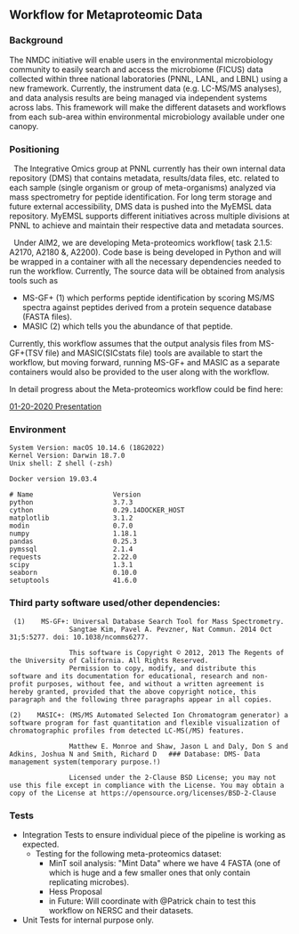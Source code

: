  
## Workflow for Metaproteomic Data  

### Background    
The NMDC initiative will enable users in the environmental microbiology community to easily search and access the microbiome (FICUS) data collected within three national laboratories (PNNL, LANL, and LBNL) using a new framework. Currently, the instrument data (e.g. LC-MS/MS analyses), and data analysis results are being managed via independent systems across labs. This framework will make the different datasets and workflows from each sub-area within environmental microbiology available under one canopy.

### Positioning

  The Integrative Omics group at PNNL currently has their own internal data repository (DMS) that contains metadata, results/data files, etc. related to each sample (single organism or group of meta-organisms) analyzed via mass spectrometry for peptide identification. For long term storage and future external accessibility, DMS data is pushed into the MyEMSL data repository. MyEMSL supports different initiatives across multiple divisions at PNNL to achieve and maintain their respective data and metadata sources.

  Under AIM2, we are developing Meta-proteomics workflow( task 2.1.5: A2170, A2180 &, A2200). Code base is being developed in Python and will be wrapped in a container with all the necessary dependencies needed to run the workflow. Currently, The source data will be obtained from analysis tools such as

- MS-GF+ (1) which performs peptide identification by scoring MS/MS spectra against peptides derived from a protein sequence database (FASTA files). 
- MASIC (2) which tells you the abundance of that peptide. 

Currently, this workflow assumes that the output analysis files from MS-GF+(TSV file) and MASIC(SICstats file) tools are available to start the workflow, but moving forward, running MS-GF+ and MASIC as a separate containers would also be provided to the user along with the workflow. 

In detail progress about the Meta-proteomics workflow could be find here:

[01-20-2020 Presentation](https://drive.google.com/file/d/1qe_PRP2LgwaGuXCBQI2OrOgDIaXt3ZjP/view?usp=sharing) 

### Environment
    System Version: macOS 10.14.6 (18G2022)
    Kernel Version: Darwin 18.7.0
    Unix shell: Z shell (-zsh)
    
    Docker version 19.03.4
    
    # Name                    Version 
    python                    3.7.3
    cython                    0.29.14DOCKER_HOST                     
    matplotlib                3.1.2                      
    modin                     0.7.0                    
    numpy                     1.18.1                   
    pandas                    0.25.3                   
    pymssql                   2.1.4                    
    requests                  2.22.0           
    scipy                     1.3.1             
    seaborn                   0.10.0                    
    setuptools                41.6.0                    

### Third party software used/other dependencies:

     (1)    MS-GF+: Universal Database Search Tool for Mass Spectrometry.
                   Sangtae Kim, Pavel A. Pevzner, Nat Commun. 2014 Oct 31;5:5277. doi: 10.1038/ncomms6277.   
                   
                   This software is Copyright © 2012, 2013 The Regents of the University of California. All Rights Reserved.
                   Permission to copy, modify, and distribute this software and its documentation for educational, research and non-profit purposes, without fee, and without a written agreement is hereby granted, provided that the above copyright notice, this paragraph and the following three paragraphs appear in all copies.
 
    (2)    MASIC+: (MS/MS Automated Selected Ion Chromatogram generator) a software program for fast quantitation and flexible visualization of chromatographic profiles from detected LC-MS(/MS) features.             
                   Matthew E. Monroe and Shaw, Jason L and Daly, Don S and Adkins, Joshua N and Smith, Richard D   ### Database: DMS- Data management system(temporary purpose.!)
 
                   Licensed under the 2-Clause BSD License; you may not use this file except in compliance with the License. You may obtain a copy of the License at https://opensource.org/licenses/BSD-2-Clause
### Tests
- Integration Tests to ensure individual piece of the pipeline is working as expected.
    - Testing for the following meta-proteomics dataset:
        - MinT soil analysis: "Mint Data" where we have 4 FASTA (one of which is huge and a few smaller ones that only contain replicating microbes). 
        - Hess Proposal
        - in Future: Will coordinate with @Patrick chain to test this workflow on NERSC and their datasets. 
- Unit Tests for internal purpose only.
